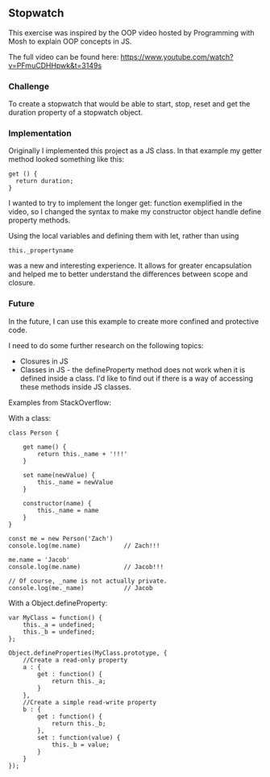 ## Stopwatch

This exercise was inspired by the OOP video hosted by Programming with Mosh to explain OOP concepts in JS.

The full video can be found here: https://www.youtube.com/watch?v=PFmuCDHHpwk&t=3149s

### Challenge

To create a stopwatch that would be able to start, stop, reset and get the duration property of a stopwatch object.

### Implementation

Originally I implemented this project as a JS class. In that example my getter method looked something like this:
```
get () {
  return duration;
}
```

I wanted to try to implement the longer get: function exemplified in the video, so I changed the syntax to make my constructor object handle define property methods.

Using the local variables and defining them with let, rather than using

```
this._propertyname
 ```
 was a new and interesting experience. It allows for greater encapsulation and helped me to better understand the differences between scope and closure.

### Future

In the future, I can use this example to create more confined and protective code.

I need to do some further research on the following topics:

* Closures in JS
* Classes in JS - the defineProperty method does not work when it is defined inside a class. I'd like to find out if there is a way of accessing these methods inside JS classes.

Examples from StackOverflow:

With a class:
```
class Person {

    get name() {
        return this._name + '!!!'
    }

    set name(newValue) {
        this._name = newValue
    }

    constructor(name) {
        this._name = name
    }
}

const me = new Person('Zach')
console.log(me.name)            // Zach!!!

me.name = 'Jacob'
console.log(me.name)            // Jacob!!!

// Of course, _name is not actually private.
console.log(me._name)           // Jacob

```


With a Object.defineProperty:

```
var MyClass = function() {
    this._a = undefined;
    this._b = undefined;
};

Object.defineProperties(MyClass.prototype, {
    //Create a read-only property
    a : {
        get : function() {
            return this._a;
        }
    },
    //Create a simple read-write property
    b : {
        get : function() {
            return this._b;
        },
        set : function(value) {
            this._b = value;
        }
    }
});
```
